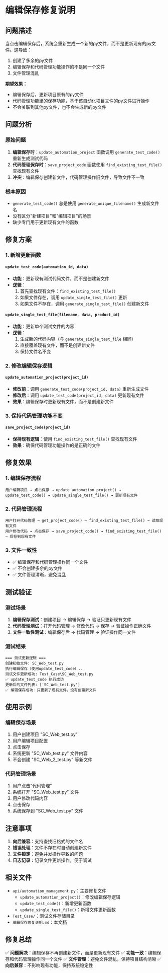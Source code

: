 # 编辑保存修复说明

## 问题描述

当点击编辑保存后，系统会重新生成一个新的py文件，而不是更新现有的py文件。这导致：
1. 创建了多余的py文件
2. 编辑保存和代码管理功能操作的不是同一个文件
3. 文件管理混乱

**期望效果：**
- 编辑保存后，更新项目原有的py文件
- 代码管理功能里的保存功能，基于该自动化项目文件的py文件进行操作
- 不会关联到其他py文件，也不会生成新的py文件

## 问题分析

### 原始问题
1. **编辑保存时**：`update_automation_project` 函数调用 `generate_test_code()` 重新生成测试代码
2. **代码管理保存时**：`save_project_code` 函数使用 `find_existing_test_file()` 查找现有文件
3. **冲突**：编辑保存创建新文件，代码管理操作旧文件，导致文件不一致

### 根本原因
- `generate_test_code()` 总是使用 `generate_unique_filename()` 生成新文件名
- 没有区分"新建项目"和"编辑项目"的场景
- 缺少专门用于更新现有文件的函数

## 修复方案

### 1. 新增更新函数

#### `update_test_code(automation_id, data)`
- **功能**：更新现有测试代码文件，而不是创建新文件
- **逻辑**：
  1. 首先查找现有文件：`find_existing_test_file()`
  2. 如果文件存在，调用 `update_single_test_file()` 更新
  3. 如果文件不存在，调用 `generate_single_test_file()` 创建新文件

#### `update_single_test_file(filename, data, product_id)`
- **功能**：更新单个测试文件的内容
- **逻辑**：
  1. 生成新的代码内容（与 `generate_single_test_file` 相同）
  2. 直接覆盖现有文件，而不是创建新文件
  3. 保持文件名不变

### 2. 修改编辑保存逻辑

#### `update_automation_project(project_id)`
- **修改前**：调用 `generate_test_code(project_id, data)` 重新生成文件
- **修改后**：调用 `update_test_code(project_id, data)` 更新现有文件
- **效果**：编辑保存时更新现有文件，而不是创建新文件

### 3. 保持代码管理功能不变

#### `save_project_code(project_id)`
- **保持现有逻辑**：使用 `find_existing_test_file()` 查找现有文件
- **效果**：确保代码管理功能操作的是正确的文件

## 修复效果

### 1. 编辑保存流程
```
用户编辑项目 → 点击保存 → update_automation_project() → update_test_code() → update_single_test_file() → 更新现有文件
```

### 2. 代码管理流程
```
用户打开代码管理 → get_project_code() → find_existing_test_file() → 读取现有文件
用户修改代码 → 点击保存 → save_project_code() → find_existing_test_file() → 保存到现有文件
```

### 3. 文件一致性
- ✅ 编辑保存和代码管理操作同一个文件
- ✅ 不会创建多余的py文件
- ✅ 文件管理清晰，避免混乱

## 测试验证

### 测试场景
1. **编辑保存测试**：创建项目 → 编辑保存 → 验证只更新现有文件
2. **代码管理测试**：打开代码管理 → 修改代码 → 保存 → 验证操作正确文件
3. **文件一致性测试**：编辑保存后 → 代码管理 → 验证操作同一文件

### 测试结果
```
=== 测试更新逻辑 ===
创建初始文件: SC_Web_test.py
执行编辑保存（使用update_test_code）...
测试文件更新成功: Test_Case\SC_Web_test.py
✅ update_test_code 执行成功
更新后的文件列表: ['SC_Web_test.py']
✅ 编辑保存成功：只更新了现有文件，没有创建新文件
```

## 使用示例

### 编辑保存场景
1. 用户创建项目 "SC_Web_test.py"
2. 用户编辑项目配置
3. 点击保存
4. 系统更新 "SC_Web_test.py" 文件内容
5. 不会创建 "SC_Web_2_test.py" 等新文件

### 代码管理场景
1. 用户点击"代码管理"
2. 系统打开 "SC_Web_test.py" 文件
3. 用户修改代码内容
4. 点击保存
5. 系统保存到 "SC_Web_test.py" 文件

## 注意事项

1. **向后兼容**：支持查找旧格式的文件名
2. **错误处理**：文件不存在时自动创建新文件
3. **文件锁定**：避免并发操作导致的问题
4. **日志记录**：记录文件更新操作，便于调试

## 相关文件

- `api/automation_management.py`：主要修复文件
  - `update_automation_project()`：修改编辑保存逻辑
  - `update_test_code()`：新增更新函数
  - `update_single_test_file()`：新增文件更新函数
- `Test_Case/`：测试文件存储目录
- `编辑保存修复说明.md`：本文档

## 修复总结

✅ **问题解决**：编辑保存不再创建新文件，而是更新现有文件
✅ **功能一致**：编辑保存和代码管理操作同一个文件
✅ **文件管理**：避免文件混乱，保持项目结构清晰
✅ **向后兼容**：不影响现有功能，保持系统稳定性 